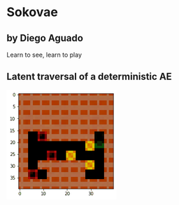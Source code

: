 # Sokovae
## by Diego Aguado

Learn to see, learn to play


## Latent traversal of a deterministic AE
![](traversing_latent_2scaledsoko.gif)
